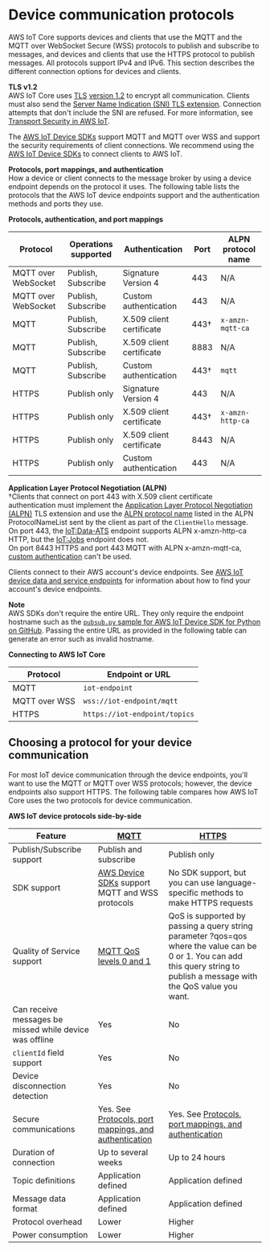 # Device communication protocols<a name="protocols"></a><a name="iot-message-broker"></a>

AWS IoT Core supports devices and clients that use the MQTT and the MQTT over WebSocket Secure \(WSS\) protocols to publish and subscribe to messages, and devices and clients that use the HTTPS protocol to publish messages\. All protocols support IPv4 and IPv6\. This section describes the different connection options for devices and clients\.

**TLS v1\.2**  
AWS IoT Core uses [TLS](https://en.wikipedia.org/wiki/Transport_Layer_Security) [version 1\.2](https://en.wikipedia.org/wiki/Transport_Layer_Security#TLS_1.2) to encrypt all communication\. Clients must also send the [Server Name Indication \(SNI\) TLS extension](https://tools.ietf.org/html/rfc3546#section-3.1)\. Connection attempts that don't include the SNI are refused\. For more information, see [Transport Security in AWS IoT](transport-security.html)\.

The [AWS IoT Device SDKs](iot-connect-devices.md#iot-connect-device-sdks) support MQTT and MQTT over WSS and support the security requirements of client connections\. We recommend using the [AWS IoT Device SDKs](iot-connect-devices.md#iot-connect-device-sdks) to connect clients to AWS IoT\.<a name="protocol-port-mapping"></a>

**Protocols, port mappings, and authentication**  
How a device or client connects to the message broker by using a device endpoint depends on the protocol it uses\. The following table lists the protocols that the AWS IoT device endpoints support and the authentication methods and ports they use\.


**Protocols, authentication, and port mappings**  

| Protocol | Operations supported | Authentication | Port | ALPN protocol name | 
| --- | --- | --- | --- | --- | 
|  MQTT over WebSocket  | Publish, Subscribe | Signature Version 4 | 443 |  N/A  | 
|  MQTT over WebSocket  | Publish, Subscribe | Custom authentication | 443 |  N/A  | 
|  MQTT  | Publish, Subscribe |  X\.509 client certificate  |  443†  |  `x-amzn-mqtt-ca`  | 
| MQTT | Publish, Subscribe | X\.509 client certificate | 8883 | N/A | 
|  MQTT  | Publish, Subscribe |  Custom authentication  |  443†  |  `mqtt`  | 
|  HTTPS  | Publish only |  Signature Version 4  |  443  |  N/A  | 
|  HTTPS  | Publish only |  X\.509 client certificate  |  443†  |  `x-amzn-http-ca`  | 
| HTTPS | Publish only | X\.509 client certificate | 8443 | N/A | 
| HTTPS | Publish only | Custom authentication | 443 | N/A | 

**Application Layer Protocol Negotiation \(ALPN\)**  
†Clients that connect on port 443 with X\.509 client certificate authentication must implement the [Application Layer Protocol Negotiation \(ALPN\)](https://tools.ietf.org/html/rfc7301) TLS extension and use the [ALPN protocol name](https://tools.ietf.org/html/rfc7301#section-3.1) listed in the ALPN ProtocolNameList sent by the client as part of the `ClientHello` message\.  
On port 443, the [IoT:Data\-ATS](iot-connect-devices.md#iot-connect-device-endpoint-table) endpoint supports ALPN x\-amzn\-http\-ca HTTP, but the [IoT:Jobs](iot-connect-devices.md#iot-connect-device-endpoint-table) endpoint does not\.  
On port 8443 HTTPS and port 443 MQTT with ALPN x\-amzn\-mqtt\-ca, [custom authentication](custom-authentication.md) can't be used\.

Clients connect to their AWS account's device endpoints\. See [AWS IoT device data and service endpoints](iot-connect-devices.md#iot-connect-device-endpoints) for information about how to find your account's device endpoints\.

**Note**  
AWS SDKs don't require the entire URL\. They only require the endpoint hostname such as the [`pubsub.py` sample for AWS IoT Device SDK for Python on GitHub](https://github.com/aws/aws-iot-device-sdk-python-v2/blob/master/samples/pubsub.py#L100)\. Passing the entire URL as provided in the following table can generate an error such as invalid hostname\.


**Connecting to AWS IoT Core**  

|  Protocol  |  Endpoint or URL  | 
| --- | --- | 
|  MQTT  |  `iot-endpoint`  | 
|  MQTT over WSS  |  `wss://iot-endpoint/mqtt`  | 
|  HTTPS  |  `https://iot-endpoint/topics`  | 

## Choosing a protocol for your device communication<a name="protocol-selection"></a>

For most IoT device communication through the device endpoints, you'll want to use the MQTT or MQTT over WSS protocols; however, the device endpoints also support HTTPS\. The following table compares how AWS IoT Core uses the two protocols for device communication\.


**AWS IoT device protocols side\-by\-side**  

|  Feature  |  [MQTT](mqtt.md)  |  [HTTPS](http.md)  | 
| --- | --- | --- | 
|  Publish/Subscribe support  |  Publish and subscribe  |  Publish only  | 
|  SDK support  |  [AWS Device SDKs](iot-connect-devices.md#iot-connect-device-sdks) support MQTT and WSS protocols  |  No SDK support, but you can use language\-specific methods to make HTTPS requests  | 
|  Quality of Service support  |  [MQTT QoS levels 0 and 1](mqtt.md#mqtt-qos)  | QoS is supported by passing a query string parameter ?qos=qos where the value can be 0 or 1\. You can add this query string to publish a message with the QoS value you want\. | 
| Can receive messages be missed while device was offline | Yes | No | 
|  `clientId` field support  |  Yes  |  No  | 
|  Device disconnection detection  |  Yes  |  No  | 
|  Secure communications  |  Yes\. See [Protocols, port mappings, and authentication](#protocol-port-mapping)  |  Yes\. See [Protocols, port mappings, and authentication](#protocol-port-mapping)  | 
| Duration of connection | Up to several weeks | Up to 24 hours | 
|  Topic definitions  |  Application defined  |  Application defined  | 
|  Message data format  |  Application defined  |  Application defined  | 
| Protocol overhead | Lower | Higher | 
| Power consumption | Lower | Higher | 